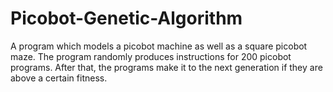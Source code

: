 # Picobot-Genetic-Algorithm
A program which models a picobot machine as well as a square picobot maze. 
The program randomly produces instructions for 200 picobot programs. After that, the programs make it to the next generation if they are above a certain fitness.
